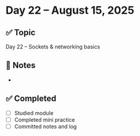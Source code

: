 # Day 22 – August 15, 2025

## ✅ Topic
Day 22 – Sockets & networking basics

## 📝 Notes
- 

## ✅ Completed
- [ ] Studied module
- [ ] Completed mini practice
- [ ] Committed notes and log
